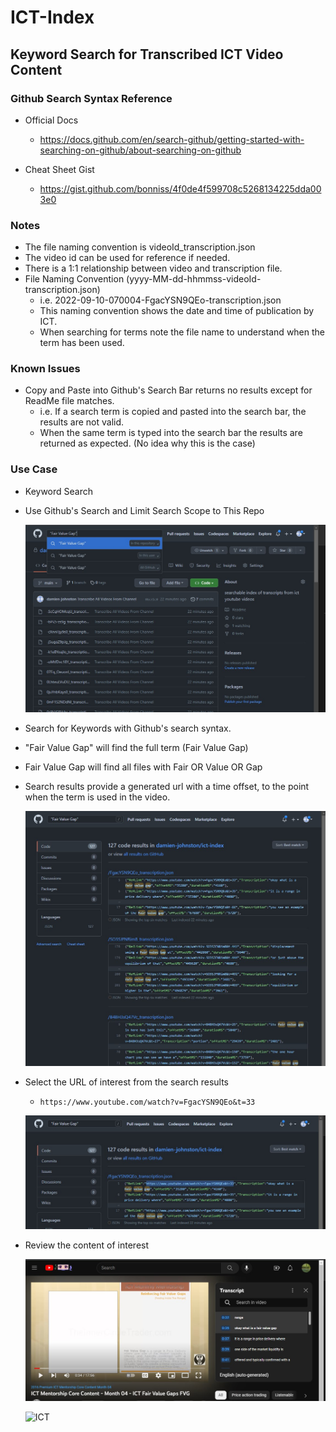 # ICT-Index
## Keyword Search for Transcribed ICT Video Content

### Github Search Syntax Reference
- Official Docs
    - https://docs.github.com/en/search-github/getting-started-with-searching-on-github/about-searching-on-github

- Cheat Sheet Gist
    - https://gist.github.com/bonniss/4f0de4f599708c5268134225dda003e0

### Notes
- The file naming convention is videoId_transcription.json
- The video id can be used for reference if needed.
- There is a 1:1 relationship between video and transcription file.
- File Naming Convention (yyyy-MM-dd-hhmmss-videoId-transcription.json) 
    - i.e. 2022-09-10-070004-FgacYSN9QEo-transcription.json
    - This naming convention shows the date and time of publication by ICT.
    - When searching for terms note the file name to understand when the term has been used.
 
 ### Known Issues
 - Copy and Paste into Github's Search Bar returns no results except for ReadMe file matches.
    - i.e. If a search term is copied and pasted into the search bar, the results are not valid.
    - When the same term is typed into the search bar the results are returned as expected. (No idea why this is the case)

### Use Case
- Keyword Search
- Use Github's Search and Limit Search Scope to This Repo

    ![Keyword Search](./readme-resources/KeywordSearchExample.jpg) 

- Search for Keywords with Github's search syntax.
- "Fair Value Gap" will find the full term (Fair Value Gap)
- Fair Value Gap will find all files with Fair OR Value OR Gap

- Search results provide a generated url with a time offset, to the point when the term is used in the video.

    ![SearchResults](./readme-resources/SearchResults.jpg) 
    
- Select the URL of interest from the search results
    - `https://www.youtube.com/watch?v=FgacYSN9QEo&t=33`
    
    ![SelectURL](./readme-resources/CopyVideoURL.jpg)

- Review the content of interest
    
    ![SelectURL](./readme-resources/ReferenceVideoOffset.jpg)

    ![ICT](./readme-resources/ict-wordcloud.svg)